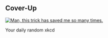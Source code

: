 ## Cover-Up
[![Man, this trick has saved me so many times.](https://imgs.xkcd.com/comics/cover_up.png)](https://xkcd.com/542/ "Man, this trick has saved me so many times.")

Your daily random xkcd
